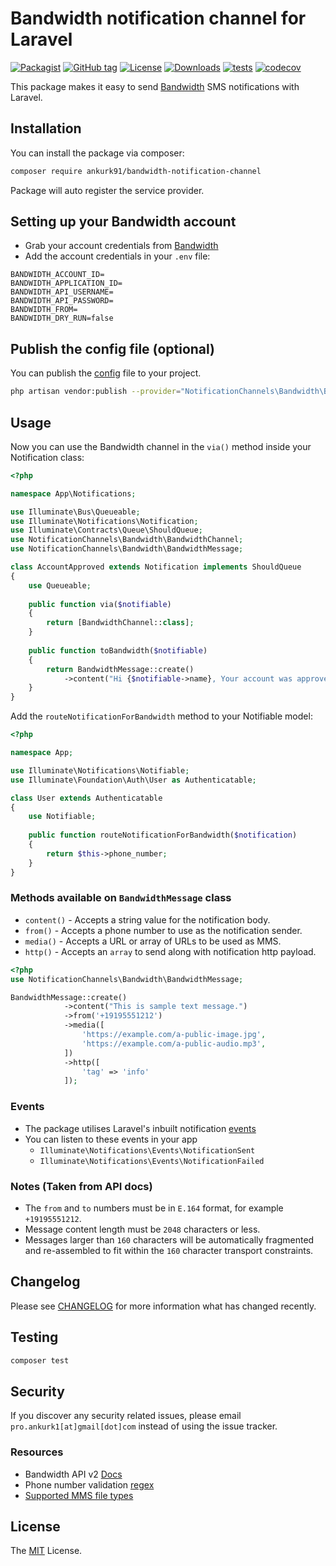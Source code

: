 # Bandwidth notification channel for Laravel

[![Packagist](https://badgen.net/packagist/v/ankurk91/bandwidth-notification-channel)](https://packagist.org/packages/ankurk91/bandwidth-notification-channel)
[![GitHub tag](https://badgen.net/github/tag/ankurk91/bandwidth-notification-channel)](https://github.com/ankurk91/bandwidth-notification-channel/releases)
[![License](https://badgen.net/packagist/license/ankurk91/bandwidth-notification-channel)](LICENSE.txt)
[![Downloads](https://badgen.net/packagist/dt/ankurk91/bandwidth-notification-channel)](https://packagist.org/packages/ankurk91/bandwidth-notification-channel/stats)
[![tests](https://github.com/ankurk91/bandwidth-notification-channel/workflows/tests/badge.svg)](https://github.com/ankurk91/bandwidth-notification-channel/actions)
[![codecov](https://codecov.io/gh/ankurk91/bandwidth-notification-channel/branch/master/graph/badge.svg)](https://codecov.io/gh/ankurk91/bandwidth-notification-channel)

This package makes it easy to send [Bandwidth](https://www.bandwidth.com/messaging/sms-api/) SMS notifications with
Laravel.

## Installation

You can install the package via composer:

```bash
composer require ankurk91/bandwidth-notification-channel
```

Package will auto register the service provider.

## Setting up your Bandwidth account

* Grab your account credentials from [Bandwidth](https://dev.bandwidth.com/guides/accountCredentials.html)
* Add the account credentials in your `.env` file:

```dotenv
BANDWIDTH_ACCOUNT_ID=
BANDWIDTH_APPLICATION_ID=
BANDWIDTH_API_USERNAME=
BANDWIDTH_API_PASSWORD=
BANDWIDTH_FROM=
BANDWIDTH_DRY_RUN=false
```

## Publish the config file (optional)

You can publish the [config](./config/bandwidth.php) file to your project.

```bash
php artisan vendor:publish --provider="NotificationChannels\Bandwidth\BandwidthServiceProvider" --tag="config"
```

## Usage

Now you can use the Bandwidth channel in the `via()` method inside your Notification class:

```php
<?php

namespace App\Notifications;

use Illuminate\Bus\Queueable;
use Illuminate\Notifications\Notification;
use Illuminate\Contracts\Queue\ShouldQueue;
use NotificationChannels\Bandwidth\BandwidthChannel;
use NotificationChannels\Bandwidth\BandwidthMessage;

class AccountApproved extends Notification implements ShouldQueue
{
    use Queueable;
      
    public function via($notifiable)
    {
        return [BandwidthChannel::class];
    }
  
    public function toBandwidth($notifiable)
    {
        return BandwidthMessage::create()
            ->content("Hi {$notifiable->name}, Your account was approved!");
    }
}
```

Add the `routeNotificationForBandwidth` method to your Notifiable model:

```php
<?php

namespace App;

use Illuminate\Notifications\Notifiable;
use Illuminate\Foundation\Auth\User as Authenticatable;

class User extends Authenticatable
{
    use Notifiable;
      
    public function routeNotificationForBandwidth($notification)
    {
        return $this->phone_number;
    }
}
```

### Methods available on `BandwidthMessage` class

* `content()` - Accepts a string value for the notification body.
* `from()` - Accepts a phone number to use as the notification sender.
* `media()` - Accepts a URL or array of URLs to be used as MMS.
* `http()` - Accepts an `array` to send along with notification http payload.

```php
<?php
use NotificationChannels\Bandwidth\BandwidthMessage;

BandwidthMessage::create()
            ->content("This is sample text message.")
            ->from('+19195551212')
            ->media([
                'https://example.com/a-public-image.jpg',
                'https://example.com/a-public-audio.mp3',
            ])
            ->http([
                'tag' => 'info'         
            ]);
```

### Events

* The package utilises Laravel's inbuilt
  notification [events](https://laravel.com/docs/8.x/notifications#notification-events)
* You can listen to these events in your app
    - `Illuminate\Notifications\Events\NotificationSent`
    - `Illuminate\Notifications\Events\NotificationFailed`

### Notes (Taken from API docs)

* The `from` and `to` numbers must be in `E.164` format, for example `+19195551212`.
* Message content length must be `2048` characters or less.
* Messages larger than `160` characters will be automatically fragmented and re-assembled to fit within the `160`
  character transport constraints.

## Changelog

Please see [CHANGELOG](CHANGELOG.md) for more information what has changed recently.

## Testing

```bash
composer test
```

## Security

If you discover any security related issues, please email `pro.ankurk1[at]gmail[dot]com` instead of using the issue
tracker.

### Resources

* Bandwidth API v2 [Docs](https://dev.bandwidth.com/messaging/about.html)
* Phone number
  validation [regex](https://stackoverflow.com/questions/6478875/regular-expression-matching-e-164-formatted-phone-numbers)
* [Supported MMS file types](https://dev.bandwidth.com/faq/messaging/mediaType.html)

## License

The [MIT](https://opensource.org/licenses/MIT) License.
